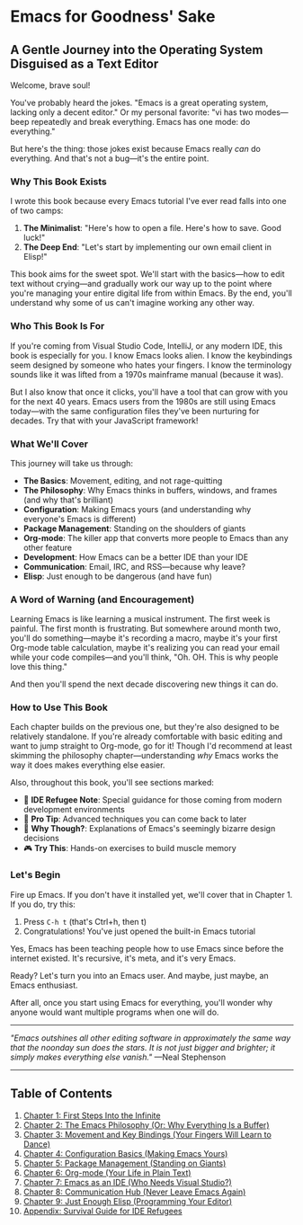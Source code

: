 # Emacs for Goodness' Sake
## A Gentle Journey into the Operating System Disguised as a Text Editor

Welcome, brave soul! 

You've probably heard the jokes. "Emacs is a great operating system, lacking only a decent editor." Or my personal favorite: "vi has two modes—beep repeatedly and break everything. Emacs has one mode: do everything."

But here's the thing: those jokes exist because Emacs really *can* do everything. And that's not a bug—it's the entire point.

### Why This Book Exists

I wrote this book because every Emacs tutorial I've ever read falls into one of two camps:

1. **The Minimalist**: "Here's how to open a file. Here's how to save. Good luck!"
2. **The Deep End**: "Let's start by implementing our own email client in Elisp!"

This book aims for the sweet spot. We'll start with the basics—how to edit text without crying—and gradually work our way up to the point where you're managing your entire digital life from within Emacs. By the end, you'll understand why some of us can't imagine working any other way.

### Who This Book Is For

If you're coming from Visual Studio Code, IntelliJ, or any modern IDE, this book is especially for you. I know Emacs looks alien. I know the keybindings seem designed by someone who hates your fingers. I know the terminology sounds like it was lifted from a 1970s mainframe manual (because it was).

But I also know that once it clicks, you'll have a tool that can grow with you for the next 40 years. Emacs users from the 1980s are still using Emacs today—with the same configuration files they've been nurturing for decades. Try that with your JavaScript framework!

### What We'll Cover

This journey will take us through:

- **The Basics**: Movement, editing, and not rage-quitting
- **The Philosophy**: Why Emacs thinks in buffers, windows, and frames (and why that's brilliant)
- **Configuration**: Making Emacs yours (and understanding why everyone's Emacs is different)
- **Package Management**: Standing on the shoulders of giants
- **Org-mode**: The killer app that converts more people to Emacs than any other feature
- **Development**: How Emacs can be a better IDE than your IDE
- **Communication**: Email, IRC, and RSS—because why leave?
- **Elisp**: Just enough to be dangerous (and have fun)

### A Word of Warning (and Encouragement)

Learning Emacs is like learning a musical instrument. The first week is painful. The first month is frustrating. But somewhere around month two, you'll do something—maybe it's recording a macro, maybe it's your first Org-mode table calculation, maybe it's realizing you can read your email while your code compiles—and you'll think, "Oh. OH. This is why people love this thing."

And then you'll spend the next decade discovering new things it can do.

### How to Use This Book

Each chapter builds on the previous one, but they're also designed to be relatively standalone. If you're already comfortable with basic editing and want to jump straight to Org-mode, go for it! Though I'd recommend at least skimming the philosophy chapter—understanding *why* Emacs works the way it does makes everything else easier.

Also, throughout this book, you'll see sections marked:

- 🚸 **IDE Refugee Note**: Special guidance for those coming from modern development environments
- 🎯 **Pro Tip**: Advanced techniques you can come back to later
- 🤔 **Why Though?**: Explanations of Emacs's seemingly bizarre design decisions
- 🎮 **Try This**: Hands-on exercises to build muscle memory

### Let's Begin

Fire up Emacs. If you don't have it installed yet, we'll cover that in Chapter 1. If you do, try this:

1. Press `C-h t` (that's Ctrl+h, then t)
2. Congratulations! You've just opened the built-in Emacs tutorial

Yes, Emacs has been teaching people how to use Emacs since before the internet existed. It's recursive, it's meta, and it's very Emacs.

Ready? Let's turn you into an Emacs user. And maybe, just maybe, an Emacs enthusiast.

After all, once you start using Emacs for everything, you'll wonder why anyone would want multiple programs when one will do.

---

*"Emacs outshines all other editing software in approximately the same way that the noonday sun does the stars. It is not just bigger and brighter; it simply makes everything else vanish."*
—Neal Stephenson

---

## Table of Contents

1. [Chapter 1: First Steps Into the Infinite](01-first-steps.md)
2. [Chapter 2: The Emacs Philosophy (Or: Why Everything Is a Buffer)](02-philosophy.md)
3. [Chapter 3: Movement and Key Bindings (Your Fingers Will Learn to Dance)](03-keybindings.md)
4. [Chapter 4: Configuration Basics (Making Emacs Yours)](04-configuration.md)
5. [Chapter 5: Package Management (Standing on Giants)](05-packages.md)
6. [Chapter 6: Org-mode (Your Life in Plain Text)](06-org-mode.md)
7. [Chapter 7: Emacs as an IDE (Who Needs Visual Studio?)](07-ide.md)
8. [Chapter 8: Communication Hub (Never Leave Emacs Again)](08-communication.md)
9. [Chapter 9: Just Enough Elisp (Programming Your Editor)](09-elisp.md)
10. [Appendix: Survival Guide for IDE Refugees](appendix-ide-refugees.md)